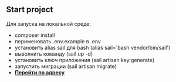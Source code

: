 ## Start project

Для запуска на локальной среде:

- composer install
- перименовать .env.example в .env
- установить alias sail для bash (alias sail='bash vendor/bin/sail')
- выволнить команду (sail up -d)
- установить ключ приложения (sail artisan key:generate)
- запустить миграции (sail artisan migrate)
- **[Перейти по адресу](http://localhost)**
